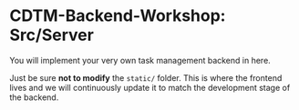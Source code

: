 # CDTM-Backend-Workshop: Src/Server

You will implement your very own task management backend in here.

Just be sure **not to modify** the `static/` folder. This is where the frontend lives and we will continuously update it to match the development stage of the backend.
